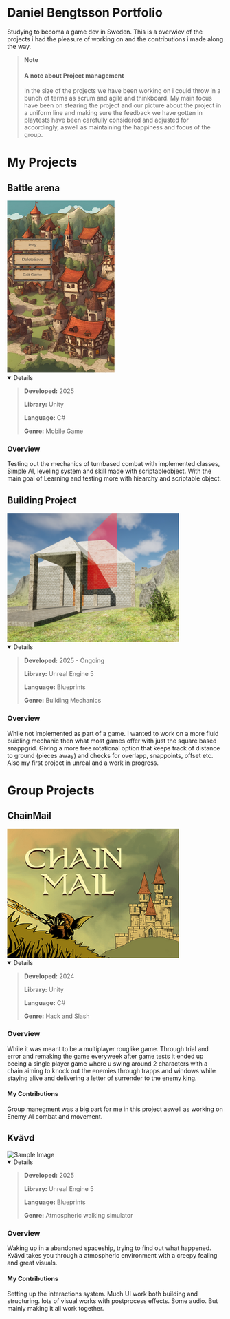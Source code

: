# Daniel Bengtsson Portfolio

Studying to becoma a game dev in Sweden. This is a overwiev of the projects i had the pleasure of working on and the contributions i made along the way.

>**Note**
>#### A note about Project management
> 
> In the size of the projects we have been working on i could throw in a bunch of terms as scrum and agile and thinkboard. My main focus have been on stearing the project and our picture about the project in a uniform line and making sure the feedback we have gotten in playtests have been carefully considered and adjusted for accordingly, aswell as maintaining the happiness and focus of the group.

# My Projects

## Battle arena
<img src="https://github.com/SenseiLegacy/Portfolio/blob/main/Images/BattleArena.png" alt="Sample Image" width="250" height="400">


<details open>
 
> **Developed:** 2025  <br/>
>  
> **Library:** Unity  <br/>
>  
> **Language:** C#  <br/>
>  
> **Genre:** Mobile Game  
</details>

### Overview
Testing out the mechanics of turnbased combat with implemented classes, Simple AI, leveling system and skill made with scriptableobject. With the main goal of Learning and testing more with hiearchy and scriptable object.


## Building Project
<img src="https://github.com/SenseiLegacy/Portfolio/blob/main/Images/BuildProject.png" alt="Sample Image" width="400" height="300">

<details open>
 
> **Developed:** 2025 - Ongoing <br/>
>
> **Library:** Unreal Engine 5 <br/>
>
> **Language:** Blueprints <br/>
>
> **Genre:** Building Mechanics
</details>

### Overview
While not implemented as part of a game. I wanted to work on a more fluid buidling mechanic then what most games offer with just the square based snappgrid. Giving a more free rotational option that keeps track of distance to ground (pieces away) and checks for overlapp, snappoints, offset etc. Also my first project in unreal and a work in progress.


# Group Projects



## ChainMail

<img src="https://github.com/SenseiLegacy/Portfolio/blob/main/Images/ChainMail.png" alt="Sample Image" width="400" height="300">

<details open>
 
 > **Developed:** 2024 <br/>
>
> **Library:** Unity <br/>
>
> **Language:** C# <br/>
>
> **Genre:** Hack and Slash
</details>

### Overview
While it was meant to be a multiplayer rouglike game. Through trial and error and remaking the game everyweek after game tests it ended up beeing a single player game where u swing around 2 characters with a chain aiming to knock out the enemies through trapps and windows while staying alive and delivering a letter of surrender to the enemy king. 

#### My Contributions

Group manegment was a big part for me in this project aswell as working on Enemy AI combat and movement.



## Kvävd

<img src="https://github.com/SenseiLegacy/Portfolio/blob/main/Images/KVÄVD.png" alt="Sample Image" width="400" height="300">

<details open>
 
 > **Developed:** 2025 <br/>
>
>**Library:** Unreal Engine 5 <br/>
>
>**Language:** Blueprints <br/>
>
>**Genre:** Atmospheric walking simulator
</details>

### Overview
Waking up in a abandoned spaceship, trying to find out what happened. Kvävd takes you through a atmospheric environment with a creepy fealing and great visuals.

#### My Contributions

Setting up the interactions system. Much UI work both building and structuring. lots of visual works with postprocess effects. Some audio. But mainly making it all work together.
